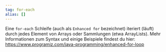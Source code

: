 ```yaml
---
tag: for-each
alias: []
---
```



Eine `for-each` Schleife (auch als `Enhanced for` bezeichnet) iteriert (läuft) durch jedes Element von Arrays oder Sammlungen (etwa ArrayLists). Mehr Informationen zum Syntax und einige Beispiele findest du hier: https://www.programiz.com/java-programming/enhanced-for-loop
